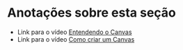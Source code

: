 # Anotações sobre esta seção

- Link para o vídeo [Entendendo o Canvas](https://www.youtube.com/watch?v=mSJARw1iCHA&t=117s)
- Link para o vídeo [Como criar um Canvas](https://www.youtube.com/watch?v=9gDLpPDxtz4)


